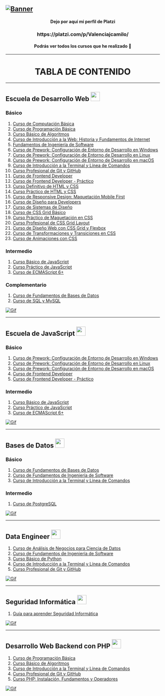 [![Banner](https://pbs.twimg.com/media/DctxewYWsAEg1AZ?format=jpg&name=4096x4096 "Banner")](https://pbs.twimg.com/media/DctxewYWsAEg1AZ?format=jpg&name=4096x4096 "Banner")
------------
<h4 align="center">Dejo por aquí mi perfil de Platzi</h3>
<h3 align="center">https://platzi.com/p/Valenciajcamilo/ </h3>
<h4 align="center">Podrás ver todos los cursos que he realizado 💚 </h3>

------------

<h1 align="center">TABLA DE CONTENIDO </h1>

------------

<h2>Escuela de Desarrollo Web <img src="https://static.platzi.com/media/learningpath/golden_badges/4f9f1970-ac2b-4078-909a-8f971c370fde.jpg" width="30px"></h2>
<h3>Básico</h3>

1. [Curso de Computación Básica](https://github.com/ValenciaJCamilo/Platzi/tree/main/Curso%20de%20Computaci%C3%B3n%20B%C3%A1sica "Curso de Computación Básica")
2. [Curso de Programación Básica](https://github.com/ValenciaJCamilo/Platzi/tree/main/Curso%20Programaci%C3%B3n%20B%C3%A1sica "Curso de Programación Básica")
3. [Curso Básico de Algoritmos](https://github.com/ValenciaJCamilo/Platzi/tree/main/Curso%20B%C3%A1sico%20de%20Algoritmos%20y%20Pensamiento%20L%C3%B3gico "Curso Básico de Algoritmos")
4. [Curso de Introducción a la Web: Historia y Fundamentos de Internet](https://github.com/ValenciaJCamilo/Platzi/tree/main/Curso%20de%20Introducci%C3%B3n%20a%20la%20Web%20-%20Historia%20y%20Funcionamiento%20de%20Internet "Curso de Introducción a la Web: Historia y Fundamentos de Internet")
5. [Fundamentos de Ingeniería de Software](https://github.com/ValenciaJCamilo/Platzi/tree/main/Curso%20Fundamentos%20de%20Ingenier%C3%ADa%20de%20Software "Fundamentos de Ingeniería de Software")
6. [Curso de Prework: Configuración de Entorno de Desarrollo en Windows](https://github.com/ValenciaJCamilo/Platzi/tree/main/Curso%20de%20Prework%20-%20Configuraci%C3%B3n%20de%20Entorno%20de%20Desarrollo%20en%20Windows "Curso de Prework: Configuración de Entorno de Desarrollo en Windows")
7. [Curso de Prework: Configuración de Entorno de Desarrollo en Linux](https://github.com/ValenciaJCamilo/Platzi/tree/main/Curso%20de%20Prework%20-%20Configuraci%C3%B3n%20de%20Entorno%20de%20Desarrollo%20en%20Linux "Curso de Prework: Configuración de Entorno de Desarrollo en Linux")
8. [Curso de Prework: Configuración de Entorno de Desarrollo en macOS](https://github.com/ValenciaJCamilo/Platzi/tree/main/Curso%20de%20Prework%20-%20Configuraci%C3%B3n%20de%20Entorno%20de%20Desarrollo%20en%20macOS "Curso de Prework: Configuración de Entorno de Desarrollo en macOS")
9. [Curso de Introducción a la Terminal y Línea de Comandos](https://github.com/ValenciaJCamilo/Platzi/tree/main/Curso%20de%20Introducci%C3%B3n%20a%20la%20Terminal%20y%20L%C3%ADnea%20de%20Comandos "Curso de Introducción a la Terminal y Línea de Comandos")
10. [Curso Profesional de Git y GitHub](https://github.com/ValenciaJCamilo/Platzi/tree/main/Curso%20Profesional%20de%20Git%20y%20GitHub "Curso Profesional de Git y GitHub")
11. [Curso de Frontend Developer](https://github.com/ValenciaJCamilo/Platzi/tree/main/Curso%20de%20Frontend%20Developer "Curso de Frontend Developer")
12. [Curso de Frontend Developer - Práctico](https://github.com/ValenciaJCamilo/Platzi/tree/main/Curso%20de%20Frontend%20Developer%20-%20Pr%C3%A1ctico "Curso de Frontend Developer Práctico")
13. [Curso Definitivo de HTML y CSS](https://github.com/ValenciaJCamilo/Platzi/tree/main/Curso%20Definitivo%20HTML%20y%20CSS "Curso Definitivo de HTML y CSS")
14. [Curso Práctico de HTML y CSS](https://github.com/ValenciaJCamilo/Platzi/tree/main/Curso%20Pr%C3%A1ctico%20de%20HTML%20y%20CSS "Curso Práctico de HTML y CSS")
15. [Curso de Responsive Design: Maquetación Mobile First](https://github.com/ValenciaJCamilo/Platzi/tree/main/Curso%20de%20Responsive%20Design%20-%20Maquetaci%C3%B3n%20Mobile%20First "Curso de Responsive Design: Maquetación Mobile First")
16. [Curso de Diseño para Developers](https://github.com/ValenciaJCamilo/Platzi/tree/main/Curso%20de%20Dise%C3%B1o%20para%20Programadores "Curso de Diseño para Developers")
17. [Curso de Sistemas de Diseño](https://github.com/ValenciaJCamilo/Platzi/tree/main/Curso%20de%20Sistemas%20de%20Dise%C3%B1o "Curso de Sistemas de Diseño")
18. [Curso de CSS Grid Básico](https://github.com/ValenciaJCamilo/Platzi/tree/main/Curso%20de%20CSS%20Grid%20B%C3%A1sico "Curso de CSS Grid Básico")
19. [Curso Práctico de Maquetación en CSS](https://github.com/ValenciaJCamilo/Platzi/tree/main/Curso%20Practico%20de%20Maquetacion%20en%20CSS "Curso Práctico de Maquetación en CSS")
20. [Curso Profesional de CSS Grid Layout](https://github.com/ValenciaJCamilo/Platzi/tree/main/Curso%20Profesional%20de%20CSS%20Grid%20Layout "Curso Profesional de CSS Grid Layout")
21. [Curso de Diseño Web con CSS Grid y Flexbox](https://github.com/ValenciaJCamilo/Platzi/tree/main/Curso%20de%20Dise%C3%B1o%20Web%20con%20CSS%20Grid%20y%20Flexbox "Curso de Diseño Web con CSS Grid y Flexbox")
22. [Curso de Transformaciones y Transiciones en CSS](https://github.com/ValenciaJCamilo/Platzi/tree/main/Curso%20de%20Transformaciones%20y%20Transiciones%20en%20CSS "Curso de Transformaciones y Transiciones en CSS")
23. [Curso de Animaciones con CSS](https://github.com/ValenciaJCamilo/Platzi/tree/main/Curso%20de%20Animaciones%20con%20CSS "Curso de Animaciones con CSS")



<h3>Intermedio</h3>

1. [Curso Básico de JavaScript](https://github.com/ValenciaJCamilo/Platzi/tree/main/Curso%20B%C3%A1sico%20de%20JavaScript "Curso Básico de JavaScript")
2. [Curso Práctico de JavaScript](https://github.com/ValenciaJCamilo/Platzi/tree/main/Curso%20Pr%C3%A1ctico%20de%20JavaScript "Curso Práctico de JavaScript")
3. [Curso de ECMAScript 6+](https://github.com/ValenciaJCamilo/Platzi/tree/main/Curso%20de%20ECMAScript%206%2B "Curso de ECMAScript 6+")


<h3>Complementario</h3>

1. [Curso de Fundamentos de Bases de Datos](https://github.com/ValenciaJCamilo/Platzi/tree/main/Curso%20de%20Fundamentos%20de%20Bases%20de%20Datos "Curso de Fundamentos de Bases de Datos")
2. [Curso de SQL y MySQL](https://github.com/ValenciaJCamilo/Platzi/tree/main/Curso%20de%20SQL%20y%20MySQL "Curso de SQL y MySQL")



[![Gif](https://onlylinks.pro/wp-content/uploads/2021/01/main-qimg-fa7b4bdc3b2f73e749e5c2c646d4ae13.gif "Gif")](https://onlylinks.pro/wp-content/uploads/2021/01/main-qimg-fa7b4bdc3b2f73e749e5c2c646d4ae13.gif "Gif")

------------

<h2>Escuela de JavaScript <img src="https://static.platzi.com/media/learningpath/badges/a1755d74-68aa-4341-9efb-44902dda50f0.jpg" width="30px"></h2>
<h3>Básico</h3>

1. [Curso de Prework: Configuración de Entorno de Desarrollo en Windows](https://github.com/ValenciaJCamilo/Platzi/tree/main/Curso%20de%20Prework%20-%20Configuraci%C3%B3n%20de%20Entorno%20de%20Desarrollo%20en%20Windows "Curso de Prework: Configuración de Entorno de Desarrollo en Windows")
2. [Curso de Prework: Configuración de Entorno de Desarrollo en Linux](https://github.com/ValenciaJCamilo/Platzi/tree/main/Curso%20de%20Prework%20-%20Configuraci%C3%B3n%20de%20Entorno%20de%20Desarrollo%20en%20Linux "Curso de Prework: Configuración de Entorno de Desarrollo en Linux")
3. [Curso de Prework: Configuración de Entorno de Desarrollo en macOS](https://github.com/ValenciaJCamilo/Platzi/tree/main/Curso%20de%20Prework%20-%20Configuraci%C3%B3n%20de%20Entorno%20de%20Desarrollo%20en%20macOS "Curso de Prework: Configuración de Entorno de Desarrollo en macOS")
4. [Curso de Frontend Developer](https://github.com/ValenciaJCamilo/Platzi/tree/main/Curso%20de%20Frontend%20Developer "Curso de Frontend Developer")
5. [Curso de Frontend Developer - Práctico](https://github.com/ValenciaJCamilo/Platzi/tree/main/Curso%20de%20Frontend%20Developer%20-%20Pr%C3%A1ctico "Curso de Frontend Developer Práctico")

<h3>Intermedio</h3>

1. [Curso Básico de JavaScript](https://github.com/ValenciaJCamilo/Platzi/tree/main/Curso%20B%C3%A1sico%20de%20JavaScript "Curso Básico de JavaScript")
2. [Curso Práctico de JavaScript](https://github.com/ValenciaJCamilo/Platzi/tree/main/Curso%20Pr%C3%A1ctico%20de%20JavaScript "Curso Práctico de JavaScript")
3. [Curso de ECMAScript 6+](https://github.com/ValenciaJCamilo/Platzi/tree/main/Curso%20de%20ECMAScript%206%2B "Curso de ECMAScript 6+")


[![Gif](https://soyhorizonte.com/wp-content/uploads/2020/10/JS.gif "Gif")](https://soyhorizonte.com/wp-content/uploads/2020/10/JS.gif "Gif")

------------

<h2>Bases de Datos <img src="https://static.platzi.com/media/learningpath/badges/10.png" width="30px"></h2>


<h3>Básico</h3>

1. [Curso de Fundamentos de Bases de Datos](https://github.com/ValenciaJCamilo/Platzi/tree/main/Curso%20de%20Fundamentos%20de%20Bases%20de%20Datos "Curso de Fundamentos de Bases de Datos")
2. [Curso de Fundamentos de Ingeniería de Software](https://github.com/ValenciaJCamilo/Platzi/tree/main/Curso%20Fundamentos%20de%20Ingenier%C3%ADa%20de%20Software "Curso de Fundamentos de Ingeniería de Software")
3. [Curso de Introducción a la Terminal y Línea de Comandos](https://github.com/ValenciaJCamilo/Platzi/tree/main/Curso%20de%20Introducci%C3%B3n%20a%20la%20Terminal%20y%20L%C3%ADnea%20de%20Comandos "Curso de Introducción a la Terminal y Línea de Comandos")

<h3>Intermedio</h3>

1. [Curso de PostgreSQL](https://github.com/ValenciaJCamilo/Platzi/tree/main/Curso%20de%20PostgreSQL "Curso de PostgreSQL")

[![Gif](https://lh4.googleusercontent.com/A8Awrv13jAf66rIsQlfr3GDy8Y38JSQymElszPvV5-UoplsAkqdMKI8rwZup4LVWu6JLRSkYMRNZJ0_vRnAMlkhI7SGAJeaWLhL89PQ9O3jvwZGU6_mmxYdWjZ33GvUDwU1ahh0T "Gif")](https://lh4.googleusercontent.com/A8Awrv13jAf66rIsQlfr3GDy8Y38JSQymElszPvV5-UoplsAkqdMKI8rwZup4LVWu6JLRSkYMRNZJ0_vRnAMlkhI7SGAJeaWLhL89PQ9O3jvwZGU6_mmxYdWjZ33GvUDwU1ahh0T "Gif")

------------

<h2>Data Engineer <img src="https://static.platzi.com/media/learningpath/badges/b446bfc8-ecbc-45d0-9381-2314d902bec2.jpg" width="30px"></h2>

1. [Curso de Análisis de Negocios para Ciencia de Datos](https://github.com/ValenciaJCamilo/Platzi/tree/main/Curso%20de%20An%C3%A1lisis%20de%20Negocio%20para%20Ciencia%20de%20Datos "Curso de Análisis de Negocios para Ciencia de Datos")
2. [Curso de Fundamentos de Ingeniería de Software](https://github.com/ValenciaJCamilo/Platzi/tree/main/Curso%20Fundamentos%20de%20Ingenier%C3%ADa%20de%20Software "Curso de Fundamentos de Ingeniería de Software")
3. [Curso Básico de Python](https://github.com/ValenciaJCamilo/Platzi/tree/main/Curso%20B%C3%A1sico%20de%20Python "Curso Básico de Python")
4. [Curso de Introducción a la Terminal y Línea de Comandos](https://github.com/ValenciaJCamilo/Platzi/tree/main/Curso%20de%20Introducci%C3%B3n%20a%20la%20Terminal%20y%20L%C3%ADnea%20de%20Comandos "Curso de Introducción a la Terminal y Línea de Comandos")
5. [Curso Profesional de Git y GitHub](https://github.com/ValenciaJCamilo/Platzi/tree/main/Curso%20Profesional%20de%20Git%20y%20GitHub "Curso Profesional de Git y GitHub")

[![Gif](https://www.mjvinnovation.com/wp-content/uploads/2021/07/Etapas-do-Data-Science-para-aplicar-na-sua-empresa.gif "Gif")](https://www.mjvinnovation.com/wp-content/uploads/2021/07/Etapas-do-Data-Science-para-aplicar-na-sua-empresa.gif "Gif")


------------

<h2>Seguridad Informática <img src="https://static.platzi.com/media/learningpath/badges/Badge-seguridad-informatica.png" width="30px"></h2>

1. [Guía para aprender Seguridad Informática](https://github.com/ValenciaJCamilo/Platzi/tree/main/Gu%C3%ADa%20para%20Aprender%20Seguridad%20Inform%C3%A1tica "Guía para aprender Seguridad Informática")


[![Gif](https://static.wixstatic.com/media/97b295_5aaf0d7863b54c419b592beb587f93ee~mv2.gif "Gif")](https://static.wixstatic.com/media/97b295_5aaf0d7863b54c419b592beb587f93ee~mv2.gif "Gif")


------------
<h2>Desarrollo Web Backend con PHP <img src="https://static.platzi.com/media/learningpath/badges/6829a61e-5fdd-4855-9446-1304b22c9491.jpg" width="30px"></h2>


1. [Curso de Programación Básica](https://github.com/ValenciaJCamilo/Platzi/tree/main/Curso%20Programaci%C3%B3n%20B%C3%A1sica "Curso de Programación Básica")
2. [Curso Básico de Algoritmos](https://github.com/ValenciaJCamilo/Platzi/tree/main/Curso%20B%C3%A1sico%20de%20Algoritmos%20y%20Pensamiento%20L%C3%B3gico "Curso Básico de Algoritmos")
3. [Curso de Introducción a la Terminal y Línea de Comandos](https://github.com/ValenciaJCamilo/Platzi/tree/main/Curso%20de%20Introducci%C3%B3n%20a%20la%20Terminal%20y%20L%C3%ADnea%20de%20Comandos "Curso de Introducción a la Terminal y Línea de Comandos")
4. [Curso Profesional de Git y GitHub](https://github.com/ValenciaJCamilo/Platzi/tree/main/Curso%20Profesional%20de%20Git%20y%20GitHub "Curso Profesional de Git y GitHub")
5. [Curso PHP: Instalación, Fundamentos y Operadores](https://github.com/ValenciaJCamilo/Platzi/tree/main/Curso%20PHP%20-%20Instalaci%C3%B3n%2C%20Fundamentos%20y%20Operadores "Curso PHP: Instalación, Fundamentos y Operadores")

[![Gif](https://thumbs.gfycat.com/ExcitableBleakElephant-max-1mb.gif "Gif")](https://thumbs.gfycat.com/ExcitableBleakElephant-max-1mb.gif "Gif")
